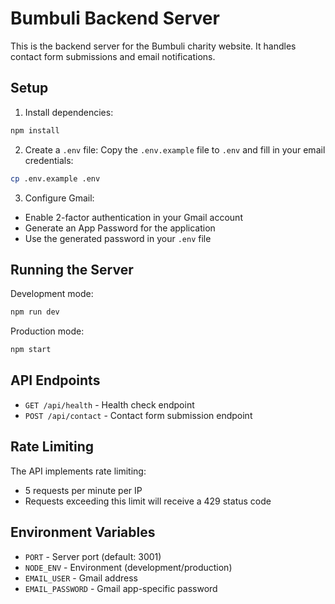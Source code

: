 # Bumbuli Backend Server

This is the backend server for the Bumbuli charity website. It handles contact form submissions and email notifications.

## Setup

1. Install dependencies:
```bash
npm install
```

2. Create a `.env` file:
Copy the `.env.example` file to `.env` and fill in your email credentials:
```bash
cp .env.example .env
```

3. Configure Gmail:
- Enable 2-factor authentication in your Gmail account
- Generate an App Password for the application
- Use the generated password in your `.env` file

## Running the Server

Development mode:
```bash
npm run dev
```

Production mode:
```bash
npm start
```

## API Endpoints

- `GET /api/health` - Health check endpoint
- `POST /api/contact` - Contact form submission endpoint

## Rate Limiting

The API implements rate limiting:
- 5 requests per minute per IP
- Requests exceeding this limit will receive a 429 status code

## Environment Variables

- `PORT` - Server port (default: 3001)
- `NODE_ENV` - Environment (development/production)
- `EMAIL_USER` - Gmail address
- `EMAIL_PASSWORD` - Gmail app-specific password
